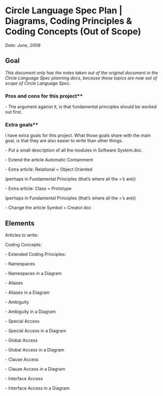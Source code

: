 ﻿Circle Language Spec Plan | Diagrams, Coding Principles & Coding Concepts (Out of Scope)
======================================================================================

*Date: June, 2008*


Goal
----

*This document only has the notes taken out of the original document in the Circle Language Spec planning docs, because these topics are now out of scope of Circle Language Spec.*

### Pros and cons for this project**

\- The argument against it, is that fundamental principles should be worked out first.

### Extra goals**

I have extra goals for this project. What those goals share with the main goal, is that they are also easier to write than other things.

\- Put a small description of all the modules in Software System.doc.

\- Extend the article Automatic Containment

\- Extra article: Relational = Object Oriented

(perhaps in Fundamental Principles (that’s where all the =’s are))

\- Extra article: Class = Prototype

(perhaps in Fundamental Principles (that’s where all the =’s are))

\- Change the article Symbol = Creator.doc


Elements
--------

Articles to write:

Coding Concepts:

\- Extended Coding Principles:

\- Namespaces

\- Namespaces in a Diagram

\- Aliases

\- Aliases in a Diagram

\- Ambiguity

\- Ambiguity in a Diagram

\- Special Access

\- Special Access in a Diagram

\- Global Access

\- Global Access in a Diagram

\- Clause Access

\- Clause Access in a Diagram

\- Interface Access

\- Interface Access in a Diagram
